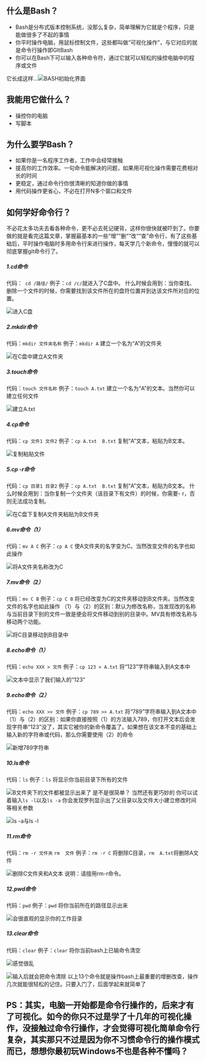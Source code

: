 ## 什么是Bash？
* Bash是分布式版本控制系统，没那么复杂，简单理解为它就是个程序，只是能做很多了不起的事情
* 你平时操作电脑，用鼠标控制文件，这些都叫做“可视化操作”，与它对应的就是命令行操作即GltBash
* 你可以在Bash下可以输入各种命令符，通过它就可以轻松的操控电脑中的程序或文件

它长成这样...![BASH初始化界面](http://upload-images.jianshu.io/upload_images/7921365-59e0e4ec14139aad.png?imageMogr2/auto-orient/strip%7CimageView2/2/w/1240)

## 我能用它做什么？
* 操控你的电脑
* 写脚本
## 为什么要学Bash？
* 如果你是一名程序工作者，工作中会经常接触
* 提高你的工作效率。一句命令能解决的问题，如果用可视化操作需要花费相对长的时间
* 更稳定，通过命令行你很清晰的知道你做的事情
* 用代码操作更省心，不必在打开N多个窗口和文件
## 如何学好命令行？
不必花太多功夫去看各种命令，更不必去死记硬背，这样你很快就被吓到了。你要做的就是看完这篇文章，掌握最基本的一些“增”“删““改““查”命令行，有了这些基础后，平时操作电脑时多用命令行来进行操作，每天学几个新命令，慢慢的就可以彻底掌握git命令行了。
##### 1.cd命令
代码：` cd /路径/`
例子：`cd /c/`就进入了C盘中。
什么时候会用到：当你查找、删除一个文件的时候，你需要找到该文件所在的盘符位置并到达该文件所对应的位置。

![进入C盘](http://upload-images.jianshu.io/upload_images/7921365-ace07000d2375038.png?imageMogr2/auto-orient/strip%7CimageView2/2/w/1240)
##### 2.mkdir命令
代码：`mkdir 文件夹名称`
例子：`mkdir A` 建立一个名为“A”的文件夹

![在C盘中建立A文件夹](http://upload-images.jianshu.io/upload_images/7921365-062ac1f0e0de69c3.png?imageMogr2/auto-orient/strip%7CimageView2/2/w/1240)
##### 3.touch命令
代码：`touch 文件名称`
例子：`touch A.txt` 建立一个名为“A”的文本。当然你可以建立任何文件

![建立A.txt](http://upload-images.jianshu.io/upload_images/7921365-05a7a92e39d63208.png?imageMogr2/auto-orient/strip%7CimageView2/2/w/1240)
##### 4.cp命令
代码：`cp 文件1 文件2`
例子：`cp A.txt  B.txt` 复制“A”文本，粘贴为B文本。

![复制粘贴文件](http://upload-images.jianshu.io/upload_images/7921365-d82949f24932e4fc.png?imageMogr2/auto-orient/strip%7CimageView2/2/w/1240)
##### 5.cp -r命令
代码：`cp 目录1 目录2`
例子：`cp A.txt  B.txt` 复制“A”文本，粘贴为B文本。
什么时候会用到：当你复制一个文件夹（该目录下有文件）的时候，你需要- r，否则无法成功复制。

![在C盘下复制A文件夹粘贴为B文件夹](http://upload-images.jianshu.io/upload_images/7921365-9379db882edbee80.png?imageMogr2/auto-orient/strip%7CimageView2/2/w/1240)
##### 6.mv命令（1）
代码：`mv A C`
例子：`cp A C` 使A文件夹的名字变为C。当然改变文件的名字也如此操作

![将A文件夹名称改为C](http://upload-images.jianshu.io/upload_images/7921365-8b6a0b04433ce2eb.png?imageMogr2/auto-orient/strip%7CimageView2/2/w/1240)
##### 7.mv命令（2）
代码：`mv C B`
例子：`cp C B` 将已经改变为C的文件夹移动到B文件夹。当然改变文件的名字也如此操作
（1）与（2）的区别：默认为修改名称，当发现改的名称与当前目录下别的文件一致是便会将文件移动到别的目录中。MV具有修改名称与移动两个功能。

![将C目录移动到B目录中](http://upload-images.jianshu.io/upload_images/7921365-07188f70c4bbef10.png?imageMogr2/auto-orient/strip%7CimageView2/2/w/1240)
##### 8.echo命令（1）
代码：`echo XXX > 文件`
例子：`cp 123 > A.txt` 将“123”字符串输入到A文本中

![文本中显示了我们输入的“123”](http://upload-images.jianshu.io/upload_images/7921365-694fc328bdcf17eb.png?imageMogr2/auto-orient/strip%7CimageView2/2/w/1240)
##### 9.echo命令（2）
代码：`echo XXX >> 文件`
例子：`cp 789 >> A.txt` 将“789”字符串输入到A文本中
（1）与（2）的区别：如果你直接按照（1）的方法输入789，你打开文本后会发现字符串“123”没了，其实它被你的新命令覆盖了。如果想在该文本不变的基础上输入新的字符串或代码，那么你需要使用（2）的命令

![新增789字符串](http://upload-images.jianshu.io/upload_images/7921365-06d8cd0b364742f3.png?imageMogr2/auto-orient/strip%7CimageView2/2/w/1240)
##### 10.ls命令
代码：`ls`
例子：`ls` 将显示你当前目录下所有的文件

![B文件夹下的文件都被显示出来了](http://upload-images.jianshu.io/upload_images/7921365-682ca355b94c72a3.png?imageMogr2/auto-orient/strip%7CimageView2/2/w/1240)
是不是很简单？
当然还有更巧妙的
你可以试着输入`ls -l`以及`ls -a`
你会发现罗列显示出了父目录以及文件大小建立修改时间等相关参数

![ls -a与ls -l](http://upload-images.jianshu.io/upload_images/7921365-66ad0e32b31fe23e.png?imageMogr2/auto-orient/strip%7CimageView2/2/w/1240)
##### 11.rm命令
代码：`rm -r 文件夹` `rm  文件`
例子：`rm -r C` 将删除C目录，`rm  A.txt`将删除A文件

![删除C文件夹和A文本](http://upload-images.jianshu.io/upload_images/7921365-2c9e06ec5ce0c9bb.png?imageMogr2/auto-orient/strip%7CimageView2/2/w/1240)
说明：请擅用rm-r命令。
##### 12.pwd命令
代码：`pwd`
例子：`pwd` 将你当前所在的路径显示出来

![会很直观的显示你的工作目录](http://upload-images.jianshu.io/upload_images/7921365-2669184e010f968d.png?imageMogr2/auto-orient/strip%7CimageView2/2/w/1240)
##### 13.clear命令
代码：`clear`
例子：`clear` 将你当前bash上已输命令清空

![感觉很乱](http://upload-images.jianshu.io/upload_images/7921365-c468843cce84c5c7.png?imageMogr2/auto-orient/strip%7CimageView2/2/w/1240)

![输入后就会把命令清除](http://upload-images.jianshu.io/upload_images/7921365-5f219d5dfd327018.png?imageMogr2/auto-orient/strip%7CimageView2/2/w/1240)
以上13个命令就是操作bash上最重要的增删改查，操作几次就能很轻松的记住。只要入门了，后面学起来就简单了
## PS：其实，电脑一开始都是命令行操作的，后来才有了可视化。如今的你只不过是学了十几年的可视化操作，没接触过命令行操作，才会觉得可视化简单命令行复杂，其实那只不过是因为你不习惯命令行的操作模式而已，想想你最初玩Windows不也是各种不懂吗？